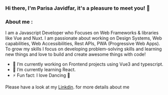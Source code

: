 

### Hi there, I'm Parisa Javidfar, it's a pleasure to meet you!  👋

### About me :
 I am a Javascript Developer who Focuses on Web Frameworks & libraries like Vue and Nuxt. 
 I am passionate about working on Design Systems, Web capabilities, Web Accessibilities, Rest APIs, PWA (Progressive Web Apps). To grow my skills I focus on developing problem-solving skills and learning new things and love to build and create awesome things with code!

- 🔭 I’m currently working on Frontend projects using Vue3 and typescript.
- 🌱 I’m currently learning React.
- ⚡ Fun fact: I love Dancing 💃

Please have a look at my [Linkdin](https://www.linkedin.com/in/parisa-javidfar/). for more details about me

